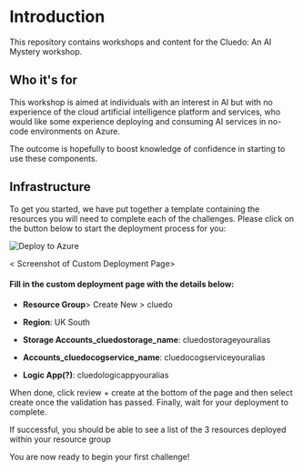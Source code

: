 # **Introduction**

This repository contains workshops and content for the Cluedo: An AI Mystery workshop.

## Who it's for

This workshop is aimed at individuals with an interest in AI but with no experience of the cloud artificial intelligence platform and services, who would like some experience deploying and consuming AI services in no-code environments on Azure. 

The outcome is hopefully to boost knowledge of confidence in starting to use these components.

## Infrastructure

To get you started, we have put together a template containing the resources you will need to complete each of the challenges. Please click on the button below to start the deployment process for you:

![Deploy to Azure](https://aka.ms/deploytoazurebutton)


< Screenshot of Custom Deployment Page> 

#### Fill in the custom deployment page with the details below:
-   **Resource Group**> Create New > cluedo
  
-   **Region**: UK South
  
-   **Storage Accounts_cluedostorage_name**: cluedostorageyouralias 
  
-   **Accounts_cluedocogservice_name**: cluedocogserviceyouralias
  
-   **Logic App(?)**: cluedologicappyouralias
  
When done, click review + create at the bottom of the page and then select create once the validation has passed. Finally, wait for your deployment to complete.

If successful, you should be able to see a list of the 3 resources deployed within your resource group
 
You are now ready to begin your first challenge!
